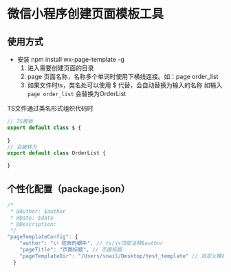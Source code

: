 # 微信小程序创建页面模板工具
## 使用方式
* 安装 npm install wx-page-template -g
  1. 进入需要创建页面的目录
  2. page 页面名称，名称多个单词时使用下横线连接。如：page order_list
  3. 如果文件时ts，类名处可以使用 $ 代替，会自动替换为输入的名称 如输入```page order_list``` 会替换为OrderList

TS文件通过类名形式组织代码时
```typescript
// TS模板
export default class $ {
  
}
// 会被转为
export default class OrderList {

}
```


## 个性化配置（package.json）
```javascript
/*
 * @Author: $author
 * @Date: $date
 * @Description:
 */
"pageTemplateConfig": {
    "author": "い 狂奔的蜗牛", // ts/js顶部注释$author
    "pageTitle": "页面标题", // 页面标题
    "pageTemplateDir": "/Users/snail/Desktop/test_template" // 自定义模板路径（wxml、wxss、json、ts/js所在目录）,如果不指定，则使用自带模板
  }
